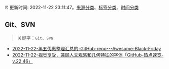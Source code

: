 :alarm_clock: 更新时间: 2022-11-22 23:11:47。[来源分类](../README.md)、[标签分类](../TAGS.md)、[时间分类](../TIMELINE.md)

## Git、SVN


> 关键字：`Git`、`SVN`



- [2022-11-22-黑五优惠整理汇总的-GitHub-repo---Awesome-Black-Friday](https://www.v2ex.com/t/897207) 
- [2022-11-22-视觉享受，兼顾人文观感和几何特征的字体「GitHub-热点速览-v.22.46」](https://toutiao.io/k/v8m49h6) 